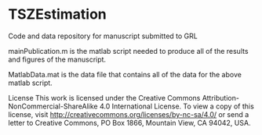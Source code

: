 # TSZEstimation
Code and data repository for manuscript submitted to GRL

mainPublication.m is the matlab script needed to produce all of the results and figures of the manuscript.

MatlabData.mat is the data file that contains all of the data for the above matlab script.

License 
This work is licensed under the Creative Commons 
Attribution-NonCommercial-ShareAlike 4.0 International License. To view 
a copy of this license, visit http://creativecommons.org/licenses/by-nc-sa/4.0/ 
or send a letter to Creative Commons, PO Box 1866, Mountain View, CA 94042, USA.

